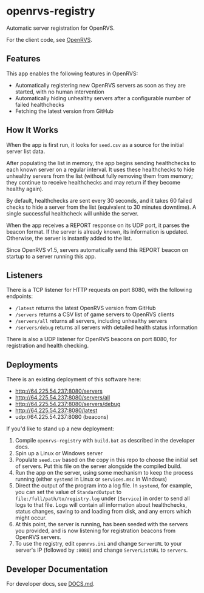 # openrvs-registry

Automatic server registration for OpenRVS.

For the client code, see [OpenRVS](https://github.com/OpenRVS-devs/OpenRVS).

## Features

This app enables the following features in OpenRVS:

- Automatically registering new OpenRVS servers as soon as they are started, with no human intervention
- Automatically hiding unhealthy servers after a configurable number of failed healthchecks
- Fetching the latest version from GitHub

## How It Works

When the app is first run, it looks for `seed.csv` as a source for the initial
server list data.

After populating the list in memory, the app begins sending healthchecks to each
known server on a regular interval. It uses these healthchecks to hide unhealthy
servers from the list (without fully removing them from memory; they continue
to receive healthchecks and may return if they become healthy again).

By default, healthchecks are sent every 30 seconds, and it takes 60 failed
checks to hide a server from the list (equivalent to 30 minutes downtime). A
single successful healthcheck will unhide the server.

When the app receives a REPORT response on its UDP port, it parses the beacon
format. If the server is already known, its information is updated. Otherwise,
the server is instantly added to the list.

Since OpenRVS v1.5, servers automatically send this REPORT beacon on startup
to a server running this app.

## Listeners

There is a TCP listener for HTTP requests on port 8080, with the following endpoints:
- `/latest` returns the latest OpenRVS version from GitHub
- `/servers` returns a CSV list of game servers to OpenRVS clients
- `/servers/all` returns all servers, including unhealthy servers
- `/servers/debug` returns all servers with detailed health status information

There is also a UDP listener for OpenRVS beacons on port 8080, for registration and health checking.

## Deployments

There is an existing deployment of this software here:

- http://64.225.54.237:8080/servers
- http://64.225.54.237:8080/servers/all
- http://64.225.54.237:8080/servers/debug
- http://64.225.54.237:8080/latest
- udp://64.225.54.237:8080 (beacons)

If you'd like to stand up a new deployment:

1. Compile `openrvs-registry` with `build.bat` as described in the developer
docs.
1. Spin up a Linux or Windows server
1. Populate `seed.csv` based on the copy in this repo to choose the initial set
of servers. Put this file on the server alongside the compiled build.
1. Run the app on the server, using some mechanism to keep the process running
(either `systemd` in Linux or `services.msc` in Windows)
1. Direct the output of the program into a log file. In `systemd`, for example,
you can set the value of `StandardOutput` to `file:/full/path/to/registry.log`
under `[Service]` in order to send all logs to that file. Logs will contain all
information about healthchecks, status changes, saving to and loading from disk,
and any errors which might occur.
1. At this point, the server is running, has been seeded with the servers you
provided, and is now listening for registration beacons from OpenRVS servers.
1. To use the registry, edit `openrvs.ini` and change `ServerURL` to your
server's IP (followed by `:8080`) and change `ServerListURL` to `servers`.

## Developer Documentation

For developer docs, see [DOCS.md](DOCS.md).
